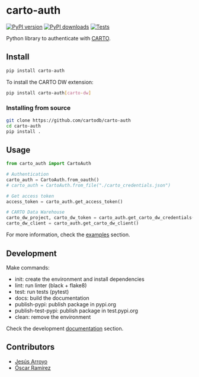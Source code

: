 # carto-auth

[![PyPI version](https://badge.fury.io/py/carto-auth.svg)](https://badge.fury.io/py/carto-auth)
[![PyPI downloads](https://img.shields.io/pypi/dm/carto-auth.svg)](https://pypistats.org/packages/carto-auth)
[![Tests](https://github.com/cartodb/carto-auth/actions/workflows/ci.yml/badge.svg)](https://github.com/cartodb/carto-auth/actions)

Python library to authenticate with [CARTO](carto.com).

## Install

```bash
pip install carto-auth
```

To install the CARTO DW extension:

```bash
pip install carto-auth[carto-dw]
```

### Installing from source

```bash
git clone https://github.com/cartodb/carto-auth
cd carto-auth
pip install .
```

## Usage

```py
from carto_auth import CartoAuth

# Authentication
carto_auth = CartoAuth.from_oauth()
# carto_auth = CartoAuth.from_file("./carto_credentials.json")

# Get access token
access_token = carto_auth.get_access_token()

# CARTO Data Warehouse
carto_dw_project, carto_dw_token = carto_auth.get_carto_dw_credentials()
carto_dw_client = carto_auth.get_carto_dw_client()
```

For more information, check the [examples](./examples) section.

## Development

Make commands:

- init: create the environment and install dependencies
- lint: run linter (black + flake8)
- test: run tests (pytest)
- docs: build the documentation
- publish-pypi: publish package in pypi.org
- publish-test-pypi: publish package in test.pypi.org
- clean: remove the environment

Check the development [documentation](./docs) section.

## Contributors

- [Jesús Arroyo](https://github.com/jesus89)
- [Óscar Ramírez](https://github.com/tuxskar)
